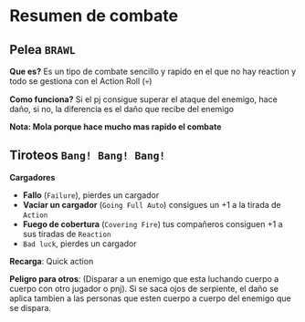 # Resumen de combate

## Pelea `BRAWL`

**Que es?** Es un tipo de combate sencillo y rapido en el que no hay reaction y todo se gestiona con el Action Roll (💀)

**Como funciona?** Si el pj consigue superar el ataque del enemigo, hace daño, si no, la diferencia es el daño que recibe del enemigo

**Nota: Mola porque hace mucho mas rapido el combate**

## Tiroteos `Bang! Bang! Bang!`

**Cargadores**

* **Fallo** (`Failure`), pierdes un cargador
* **Vaciar un cargador** (`Going Full Auto`) consigues un +1 a la tirada de `Action`
* **Fuego de cobertura** (`Covering Fire`) tus compañeros consiguen +1 a sus tiradas de `Reaction`
* `Bad luck`, pierdes un cargador

**Recarga**: Quick action

**Peligro para otros**: (Disparar a un enemigo que esta luchando cuerpo a cuerpo con otro jugador o pnj). Si se saca ojos de serpiente, el daño se aplica tambien a las personas que esten cuerpo a cuerpo del enemigo que se dispara.

